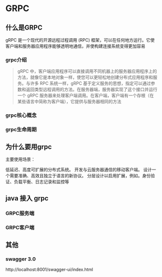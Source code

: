 # GRPC

## 什么是GRPC
gRPC 是一个现代的开源远程过程调用 (RPC) 框架，可以在任何地方运行。它使客户端和服务器应用程序能够透明地通信，并使构建连接系统变得更加容易

### grpc介绍
>gRPC 中，客户端应用程序可以直接调用不同机器上的服务器应用程序上的方法，就像它是本地对象一样，使您可以更轻松地创建分布式应用程序和服务。与许多 RPC 系统一样，gRPC 基于定义服务的思想，指定可以通过参数和返回类型远程调用的方法。在服务器端，服务器实现了这个接口并运行一个 gRPC 服务器来处理客户端调用。在客户端，客户端有一个存根（在某些语言中简称为客户端），它提供与服务器相同的方法
   
### grpc核心概念

### grpc生命周期

## 为什么要用grpc

主要使用场景：

低延迟、高度可扩展的分布式系统。
开发与云服务器通信的移动客户端。
设计一个需要准确、高效且独立于语言的新协议。
分层设计以启用扩展，例如。身份验证、负载平衡、日志记录和监控等

## java 接入 grpc
### GRPC服务端

### GRPC客户端


## 其他
### swagger 3.0

http://localhost:8001/swagger-ui/index.html